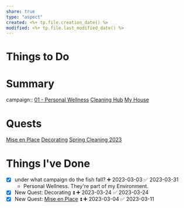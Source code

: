 ```yaml
---
share: true
type: "aspect"
created: <%+ tp.file.creation_date() %> 
modified: <%+ tp.file.last_modified_date() %>
---
```

 
# Things to Do

# Summary
campaign:: [01 - Personal Wellness](./01%20-%20Personal%20Wellness.md)
[Cleaning Hub](./Cleaning%20Hub.md)
[My House](./My%20House.md)
# Quests
[Mise en Place](./Mise%20en%20Place.md)
[Decorating](./Decorating.md)
[Spring Cleaning 2023](./Spring%20Cleaning%202023.md)

# Things I've Done
- [x] under what campaign do the fish fall? ➕ 2023-03-03 ✅ 2023-03-31
	- Personal Wellness.  They're part of my Environment.
- [x] New Quest: Decorating ⏫ ➕ 2023-03-24 ✅ 2023-03-24
- [x] New Quest: [Mise en Place](./Mise%20en%20Place.md) ⏫ ➕ 2023-03-04 ✅ 2023-03-11
